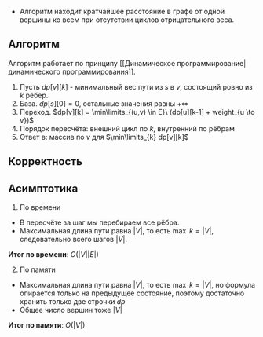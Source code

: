 - Алгоритм находит кратчайшее расстояние в графе от одной вершины ко всем при отсутствии циклов отрицательного веса.

## Алгоритм

Алгоритм работает по принципу [[Динамическое программирование|динамического программирования]].

1) Пусть $dp[v][k]$ - минимальный вес пути из $s$ в $v$, состоящий ровно из $k$ рёбер.
2) База. $dp[s][0] = 0$, остальные значения равны $+\infty$
3) Переход. $dp[v][k] = \min\limits_{(u,v) \in E}\ (dp[u][k-1] + weight_{u \to v})$
4) Порядок пересчёта: внешний цикл по $k$, внутренний по рёбрам
5) Ответ в: массив по $v$ для $\min\limits_{k} dp[v][k]$

## Корректность

## Асимптотика

1) По времени

- В пересчёте за шаг мы перебираем все рёбра.
- Максимальная длина пути равна $|V|$, то есть $\max\ k = |V|$, следовательно всего шагов $|V|$.

**Итог по времени**: $O(|V||E|)$

2) По памяти

- Максимальная длина пути равна $|V|$, то есть $\max\ k = |V|$, но формула опирается только на предыдущее состояние, поэтому достаточно хранить только две строчки $dp$
- Общее число вершин тоже $|V|$

**Итог по памяти**: $O(|V|)$
